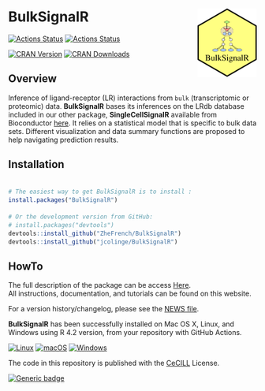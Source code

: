 
# BulkSignalR <img  width="120" height="139" src="man/figures/logo.png" align="right" />

<!-- badges: start -->
[![Actions Status](https://github.com/ZheFrench/BulkSignalR/workflows/R-CMD-check/badge.svg)](https://github.com/ZheFrench/BulkSignalR/actions)
[![Actions Status](https://github.com/ZheFrench/BulkSignalR/workflows/R-CMD-check-bioc/badge.svg)](https://github.com/ZheFrench/BulkSignalR/actions)

[![CRAN Version](https://www.r-pkg.org/badges/version/BulkSignalR)](https://cran.r-project.org/package=BulkSignalR)
[![CRAN Downloads](https://cranlogs.r-pkg.org/badges/BulkSignalR)](https://cran.r-project.org/package=BulkSignalR)
<!-- badges: end -->

## Overview

Inference of ligand-receptor (LR) interactions from `bulk`
(transcriptomic or proteomic) data. **BulkSignalR** bases its inferences
on the LRdb database included in our other package, **SingleCellSignalR**
available from Bioconductor [here](https://www.bioconductor.org/packages/release/bioc/html/SingleCellSignalR.html). It relies on a statistical model that
is specific to bulk data sets. Different visualization and data
summary functions are proposed to help navigating prediction results.


## Installation

``` R

# The easiest way to get BulkSignalR is to install :
install.packages("BulkSignalR")

# Or the development version from GitHub:
# install.packages("devtools")
devtools::install_github("ZheFrench/BulkSignalR")
devtools::install_github("jcolinge/BulkSignalR")

```

## HowTo

The full description of the package can be access [Here](https://zhefrench.github.io/BulkSignalR/).  
All instructions, documentation, and tutorials can be found on this website.

For a version history/changelog, please see the [NEWS file](https://github.com/zhefrench/BulksignalR/blob/master/NEWS.md).


**BulkSignalR** has been successfully installed on Mac OS X, Linux, and Windows using R 4.2 version, from your repository with GitHub Actions.

<!-- badges: start -->
[![Linux](https://svgshare.com/i/Zhy.svg)](https://svgshare.com/i/Zhy.svg)
[![macOS](https://svgshare.com/i/ZjP.svg)](https://svgshare.com/i/ZjP.svg)
[![Windows](https://svgshare.com/i/ZhY.svg)](https://svgshare.com/i/ZhY.svg)
<!-- badges: end -->


The code in this repository is published with the [CeCILL](https://github.com/zhefrench/BulksignalR/blob/master/LICENSE.md) License.


<!-- badges: start -->
[![Generic badge](https://img.shields.io/badge/License-CeCILL-green.svg)](https://shields.io/)
<!-- badges: end -->



